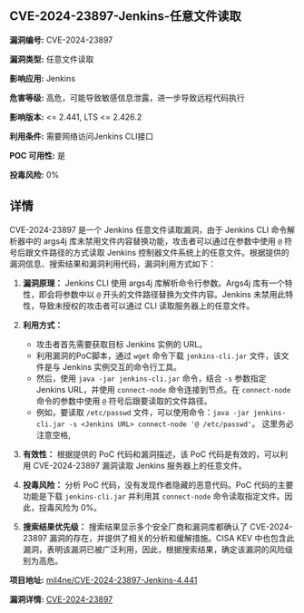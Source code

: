 ## CVE-2024-23897-Jenkins-任意文件读取

**漏洞编号:** CVE-2024-23897

**漏洞类型:** 任意文件读取

**影响应用:** Jenkins

**危害等级:** 高危，可能导致敏感信息泄露，进一步导致远程代码执行

**影响版本:** <= 2.441, LTS <= 2.426.2

**利用条件:** 需要网络访问Jenkins CLI接口

**POC 可用性:** 是

**投毒风险:** 0%

## 详情

CVE-2024-23897 是一个 Jenkins 任意文件读取漏洞，由于 Jenkins CLI 命令解析器中的 args4j 库未禁用文件内容替换功能，攻击者可以通过在参数中使用 `@` 符号后跟文件路径的方式读取 Jenkins 控制器文件系统上的任意文件。根据提供的漏洞信息、搜索结果和漏洞利用代码，漏洞利用方式如下：

1.  **漏洞原理：** Jenkins CLI 使用 args4j 库解析命令行参数。Args4j 库有一个特性，即会将参数中以 `@` 开头的文件路径替换为文件内容。Jenkins 未禁用此特性，导致未授权的攻击者可以通过 CLI 读取服务器上的任意文件。

2.  **利用方式：**
    *   攻击者首先需要获取目标 Jenkins 实例的 URL。
    *   利用漏洞的PoC脚本，通过 `wget` 命令下载 `jenkins-cli.jar` 文件，该文件是与 Jenkins 实例交互的命令行工具。
    *   然后，使用 `java -jar jenkins-cli.jar` 命令，结合 `-s` 参数指定 Jenkins URL，并使用 `connect-node` 命令连接到节点。在 `connect-node` 命令的参数中使用 `@` 符号后跟要读取的文件路径。
    *   例如，要读取 `/etc/passwd` 文件，可以使用命令：`java -jar jenkins-cli.jar -s <Jenkins URL> connect-node '@ /etc/passwd'`。  这里务必注意空格,

3.  **有效性：**  根据提供的 PoC 代码和漏洞描述，该 PoC 代码是有效的，可以利用 CVE-2024-23897 漏洞读取 Jenkins 服务器上的任意文件。

4.  **投毒风险：**  分析 PoC 代码，没有发现作者隐藏的恶意代码。PoC 代码的主要功能是下载 `jenkins-cli.jar` 并利用其 `connect-node` 命令读取指定文件。因此，投毒风险为 0%。

5.  **搜索结果优先级：** 搜索结果显示多个安全厂商和漏洞库都确认了 CVE-2024-23897 漏洞的存在，并提供了相关的分析和缓解措施。CISA KEV 中也包含此漏洞，表明该漏洞已被广泛利用，因此，根据搜索结果，确定该漏洞的风险级别为高危。


**项目地址:** [mil4ne/CVE-2024-23897-Jenkins-4.441](https://github.com/mil4ne/CVE-2024-23897-Jenkins-4.441)

**漏洞详情:** [CVE-2024-23897](https://nvd.nist.gov/vuln/detail/CVE-2024-23897)
